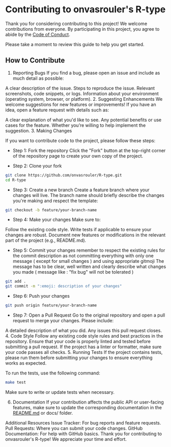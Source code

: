 # Contributing to onvasrouler's R-type
Thank you for considering contributing to this project! We welcome contributions from everyone. By participating in this project, you agree to abide by the [Code of Conduct](https://github.com/onvasrouler/R-type/blob/main/CODE_OF_CONDUCT.md).

Please take a moment to review this guide to help you get started.

## How to Contribute
1. Reporting Bugs
If you find a bug, please open an issue and include as much detail as possible:

A clear description of the issue.
Steps to reproduce the issue.
Relevant screenshots, code snippets, or logs.
Information about your environment (operating system, browser, or platform).
2. Suggesting Enhancements
We welcome suggestions for new features or improvements! If you have an idea, open a feature request with details such as:

A clear explanation of what you'd like to see.
Any potential benefits or use cases for the feature.
Whether you’re willing to help implement the suggestion.
3. Making Changes

If you want to contribute code to the project, please follow these steps:

- Step 1: Fork the repository
Click the "Fork" button at the top-right corner of the repository page to create your own copy of the project.

- Step 2: Clone your fork
```bash
git clone https://github.com/onvasrouler/R-type.git
cd R-type
```
- Step 3: Create a new branch
Create a feature branch where your changes will live. The branch name should briefly describe the changes you're making and respect the template:

```bash
git checkout -b feature/your-branch-name
```
- Step 4: Make your changes
Make sure to:

Follow the existing code style.
Write tests if applicable to ensure your changes are robust.
Document new features or modifications in the relevant part of the project (e.g., README.md).
- Step 5: Commit your changes
remember to respect the existing rules for the commit description as not committing everything with only one message ( except for small changes ) and using appropriate gitmoji
The message has to be clear, well written and clearly describe what changes you made ( message like : "fix bug" will not be tolerated )
```bash
git add .
git commit -m ":emoji: description of your changes"
```
- Step 6: Push your changes
```bash
git push origin feature/your-branch-name
```
- Step 7: Open a Pull Request
Go to the original repository and open a pull request to merge your changes. Please include:

A detailed description of what you did.
Any issues this pull request closes.
4. Code Style
Follow any existing code style rules and best practices in the repository.
Ensure that your code is properly linted and tested before submitting a pull request.
If the project has a linter or formatter, make sure your code passes all checks.
5. Running Tests
If the project contains tests, please run them before submitting your changes to ensure everything works as expected.

To run the tests, use the following command:

```bash
make test
```
Make sure to write or update tests when necessary.

6. Documentation
If your contribution affects the public API or user-facing features, make sure to update the corresponding documentation in the [README.md](https://github.com/onvasrouler/R-type/blob/main/README.md) or docs/ folder.

Additional Resources
Issue Tracker: For bug reports and feature requests.
Pull Requests: Where you can submit your code changes.
GitHub Documentation: For help with GitHub basics.
Thank you for contributing to onvasrouler's R-type! We appreciate your time and effort.

